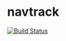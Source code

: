 # navtrack
[![Build Status](https://travis-ci.org/navtrack/navtrack.svg?branch=master)](https://travis-ci.org/navtrack/navtrack)

